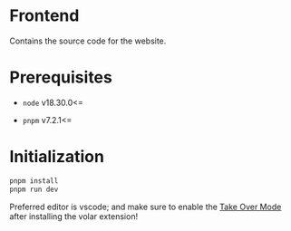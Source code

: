 # Frontend

Contains the source code for the website.

# Prerequisites

- `node` v18.30.0<=

- `pnpm` v7.2.1<=

# Initialization

```bash
pnpm install
pnpm run dev
```
Preferred editor is vscode; and make sure to enable the [Take Over Mode](https://github.com/johnsoncodehk/volar/discussions/471) after installing the volar extension!